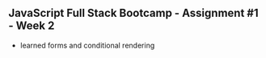 ## JavaScript Full Stack Bootcamp - Assignment #1 - Week 2

* learned forms and conditional rendering